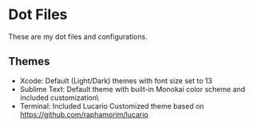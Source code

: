 # Dot Files

These are my dot files and configurations.

## Themes

- Xcode: Default (Light/Dark) themes with font size set to 13
- Sublime Text: Default theme with built-in Monokai color scheme and included customization\
- Terminal: Included Lucario Customized theme based on https://github.com/raphamorim/lucario

